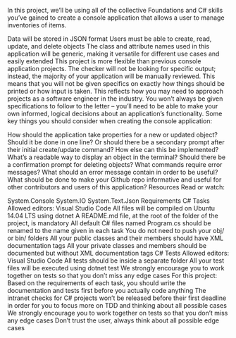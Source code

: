 In this project, we’ll be using all of the collective Foundations and C# skills you’ve gained to create a console application that allows a user to manage inventories of items.

Data will be stored in JSON format
Users must be able to create, read, update, and delete objects
The class and attribute names used in this application will be generic, making it versatile for different use cases and easily extended
This project is more flexible than previous console application projects. The checker will not be looking for specific output; instead, the majority of your application will be manually reviewed. This means that you will not be given specifics on exactly how things should be printed or how input is taken. This reflects how you may need to approach projects as a software engineer in the industry. You won’t always be given specifications to follow to the letter – you’ll need to be able to make your own informed, logical decisions about an application’s functionality. Some key things you should consider when creating the console application:

How should the application take properties for a new or updated object? Should it be done in one line? Or should there be a secondary prompt after their initial create/update command? How else can this be implemented?
What’s a readable way to display an object in the terminal?
Should there be a confirmation prompt for deleting objects?
What commands require error messages? What should an error message contain in order to be useful?
What should be done to make your Github repo informative and useful for other contributors and users of this application?
Resources
Read or watch:

System.Console
System.IO
System.Text.Json
Requirements
C# Tasks
Allowed editors: Visual Studio Code
All files will be compiled on Ubuntu 14.04 LTS using dotnet
A README.md file, at the root of the folder of the project, is mandatory
All default C# files named Program.cs should be renamed to the name given in each task
You do not need to push your obj/ or bin/ folders
All your public classes and their members should have XML documentation tags
All your private classes and members should be documented but without XML documentation tags
C# Tests
Allowed editors: Visual Studio Code
All tests should be inside a separate folder
All your test files will be executed using dotnet test
We strongly encourage you to work together on tests so that you don’t miss any edge cases
For this project:
Based on the requirements of each task, you should write the documentation and tests first before you actually code anything
The intranet checks for C# projects won’t be released before their first deadline in order for you to focus more on TDD and thinking about all possible cases
We strongly encourage you to work together on tests so that you don’t miss any edge cases
Don’t trust the user, always think about all possible edge cases
